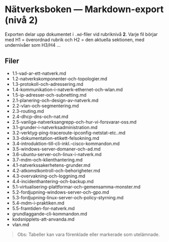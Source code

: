 # Nätverksboken — Markdown-export (nivå 2)

Exporten delar upp dokumentet i `.md`-filer vid rubriknivå **2**. Varje fil börjar med H1 = överordnad rubrik och H2 = den aktuella sektionen, med undernivåer som H3/H4 …

## Filer
- 1.1-vad-ar-ett-natverk.md
- 1.2-natverkskomponenter-och-topologier.md
- 1.3-protokoll-och-adressering.md
- 1.4-kommunikation-i-natverk-ethernet-och-wlan.md
- 1.5-ip-adresser-och-subnetting.md
- 2.1-planering-och-design-av-natverk.md
- 2.2-vlan-och-segmentering.md
- 2.3-routing.md
- 2.4-dhcp-dns-och-nat.md
- 2.5-vanliga-natverksangrepp-och-hur-vi-forsvarar-oss.md
- 3.1-grunder-i-natverksadministration.md
- 3.2-verktyg-ping-traceroute-ipconfig-netstat-etc..md
- 3.3-dokumentation-etikett-felsokning.md
- 3.4-introduktion-till-cli-inkl.-cisco-kommandon.md
- 3.5-windows-server-domaner-och-ad.md
- 3.6-ubuntu-server-och-linux-i-natverk.md
- 3.7-mdm-och-klienthantering.md
- 4.1-natverkssakerhetens-grunder.md
- 4.2-atkomstkontroll-och-behorigheter.md
- 4.3-overvakning-och-loggning.md
- 4.4-incidenthantering-och-backup.md
- 5.1-virtualisering-plattformar-och-gemensamma-monster.md
- 5.2-fordjupning-windows-server-och-gpo.md
- 5.3-fordjupning-linux-server-och-policy-styrning.md
- 5.4-mdm-i-praktiken.md
- 5.5-framtiden-for-natverk.md
- grundlaggande-cli-kommandon.md
- kodsnipplets-att-anvanda.md
- vlan.md

> Obs: Tabeller kan vara förenklade eller markerade som utelämnade.
